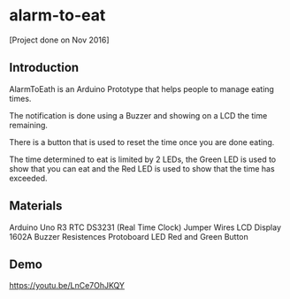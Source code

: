 # alarm-to-eat
[Project done on Nov 2016]

## Introduction

AlarmToEath is an Arduino Prototype that helps people to manage eating times.

The notification is done using a Buzzer and showing on a LCD the time remaining.

There is a button that is used to reset the time once you are done eating.

The time determined to eat is limited by 2 LEDs, the Green LED is used to show that you can eat and the Red LED is used to show that the time has exceeded.

## Materials

Arduino Uno R3
RTC DS3231 (Real Time Clock)
Jumper Wires
LCD Display 1602A
Buzzer
Resistences
Protoboard
LED Red and Green
Button

## Demo

https://youtu.be/LnCe7OhJKQY

